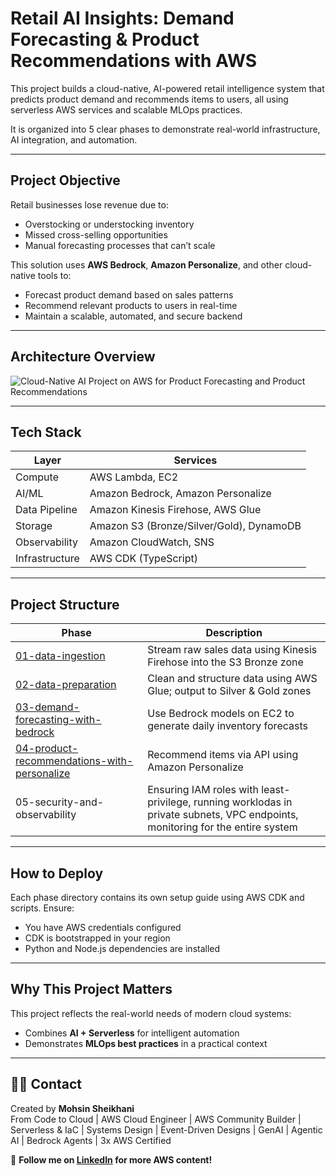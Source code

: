 # Retail AI Insights: Demand Forecasting & Product Recommendations with AWS

This project builds a cloud-native, AI-powered retail intelligence system that predicts product demand and recommends items to users, all using serverless AWS services and scalable MLOps practices.

It is organized into 5 clear phases to demonstrate real-world infrastructure, AI integration, and automation.

---

## Project Objective

Retail businesses lose revenue due to:

- Overstocking or understocking inventory
- Missed cross-selling opportunities
- Manual forecasting processes that can’t scale

This solution uses **AWS Bedrock**, **Amazon Personalize**, and other cloud-native tools to:

- Forecast product demand based on sales patterns
- Recommend relevant products to users in real-time
- Maintain a scalable, automated, and secure backend

---

## Architecture Overview

![Cloud-Native AI Project on AWS for Product Forecasting and Product Recommendations](https://github.com/user-attachments/assets/a8bb4261-b95c-4e97-9098-e1d20057322e)

---

## Tech Stack

| Layer          | Services                                 |
| -------------- | ---------------------------------------- |
| Compute        | AWS Lambda, EC2                          |
| AI/ML          | Amazon Bedrock, Amazon Personalize       |
| Data Pipeline  | Amazon Kinesis Firehose, AWS Glue        |
| Storage        | Amazon S3 (Bronze/Silver/Gold), DynamoDB |
| Observability  | Amazon CloudWatch, SNS                   |
| Infrastructure | AWS CDK (TypeScript)                     |

---

## Project Structure

| Phase                                                                                        | Description                                                                                                                    |
| -------------------------------------------------------------------------------------------- | ------------------------------------------------------------------------------------------------------------------------------ |
| [01-data-ingestion](./01-data-ingestion)                                                     | Stream raw sales data using Kinesis Firehose into the S3 Bronze zone                                                           |
| [02-data-preparation](./02-data-preparation)                                                 | Clean and structure data using AWS Glue; output to Silver & Gold zones                                                         |
| [03-demand-forecasting-with-bedrock](./03-demand-forecasting-with-bedrock)                   | Use Bedrock models on EC2 to generate daily inventory forecasts                                                                |
| [04-product-recommendations-with-personalize](./04-product-recommendations-with-personalize) | Recommend items via API using Amazon Personalize                                                                               |
| 05-security-and-observability                             | Ensuring IAM roles with least-privilege, running worklodas in private subnets, VPC endpoints, monitoring for the entire system |

---

## How to Deploy

Each phase directory contains its own setup guide using AWS CDK and scripts.
Ensure:

- You have AWS credentials configured
- CDK is bootstrapped in your region
- Python and Node.js dependencies are installed

---

## Why This Project Matters

This project reflects the real-world needs of modern cloud systems:

- Combines **AI + Serverless** for intelligent automation
- Demonstrates **MLOps best practices** in a practical context

---

## 🙋‍♂️ Contact

Created by **Mohsin Sheikhani**  
From Code to Cloud | AWS Cloud Engineer | AWS Community Builder | Serverless & IaC | Systems Design | Event-Driven Designs | GenAI | Agentic AI | Bedrock Agents | 3x AWS Certified

🚀 **Follow me on [LinkedIn](https://www.linkedin.com/in/mohsin-sheikhani/) for more AWS content!**
